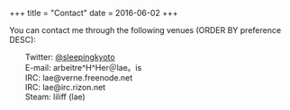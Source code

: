 +++
title = "Contact"
date = 2016-06-02
+++
<style type="text/css">
ul.c { padding: 0!important; list-style-type: none; }
.c li { list-style: none; text-indent: 2em; }
.c li img { vertical-align: text-top; }
.post img { display: inline!important; }
</style>
<!--p><img src="http://www.gravatar.com/avatar/53ee1c392cbbff2e6ec8bf54bb457e82.png?size=128" alt="lae's gravatar" class="gravatar" /-->
You can contact me through the following venues (ORDER BY preference DESC):</p>

<ul class="c">
    <li>Twitter: <a href="http://twitter.com/sleepingkyoto">@sleepingkyoto</a></li>
    <li>E-mail: arbeitre^H^Her＠lae。is</li>
    <li>IRC: lae@verne.freenode.net</li>
    <li>IRC: lae@irc.rizon.net</li>
    <li>Steam: liliff (lae)</li>
</ul>
